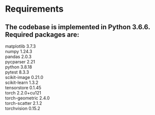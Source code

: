 # Requirements
## The codebase is implemented in Python 3.6.6. Required packages are:
matplotlib	3.7.3  
numpy	1.24.3  
pandas	2.0.3  
pycparser	2.21  
python 3.8.18  
pytest	8.3.3  
scikit-image	0.21.0  
scikit-learn	1.3.2  
tensorstore	0.1.45  
torch	2.2.0+cu121  
torch-geometric	2.4.0  
torch-scatter	2.1.2  
torchvision	0.15.2  

